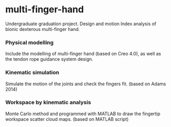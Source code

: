 # multi-finger-hand
Undergraduate graduation project. Design and motion Index analysis of bionic dexterous multi-finger hand.
  ### Physical modelling
  Include the modelling of multi-finger hand (based on Creo 4.0), as well as the tendon rope guidance system design.
  ### Kinematic simulation
  Simulate the motion of the joints and check the fingers fit. (based on Adams 2014)
  ### Workspace by kinematic analysis
  Monte Carlo method and programmed with MATLAB to draw the fingertip workspace scatter cloud maps. (based on MATLAB script)
